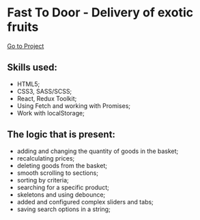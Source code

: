 # Fast To Door - Delivery of exotic fruits
[Go to Project](https://svayoff.github.io/SmokyMood/)

## Skills used:
- HTML5;
- CSS3, SASS/SCSS;
- React, Redux Toolkit;
- Using Fetch and working with Promises;
- Work with localStorage;

## The logic that is present:
- adding and changing the quantity of goods in the basket;
- recalculating prices;
- deleting goods from the basket;
- smooth scrolling to sections;
- sorting by criteria;
- searching for a specific product; 
- skeletons and using debounce;
- added and configured complex sliders and tabs;
- saving search options in a string;
